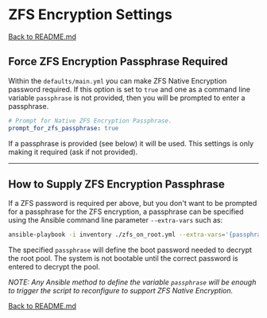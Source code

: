 # ZFS Encryption Settings

[Back to README.md](../README.md)

## Force ZFS Encryption Passphrase Required

Within the `defaults/main.yml` you can make ZFS Native Encryption password required.  If this option is set to `true` and one as a command line variable `passphrase` is not provided, then you will be prompted to enter a passphrase.

```yaml
# Prompt for Native ZFS Encryption Passphrase.
prompt_for_zfs_passphrase: true
```

If a passphrase is provided (see below) it will be used.  This settings is only making it required (ask if not provided).

---

## How to Supply ZFS Encryption Passphrase

If a ZFS password is required per above, but you don't want to be prompted for a passphrase for the ZFS encryption, a passphrase can be specified using the Ansible command line parameter `--extra-vars` such as:

```bash
ansible-playbook -i inventory ./zfs_on_root.yml --extra-vars='{passphrase: "mySecr3tPa55"}'

```

The specified `passphrase` will define the boot password needed to decrypt the root pool.  The system is not bootable until the correct password is entered to decrypt the pool.

_NOTE: Any Ansible method to define the variable `passphrase` will be enough to trigger the script to reconfigure to support ZFS Native Encryption._

[Back to README.md](../README.md)
